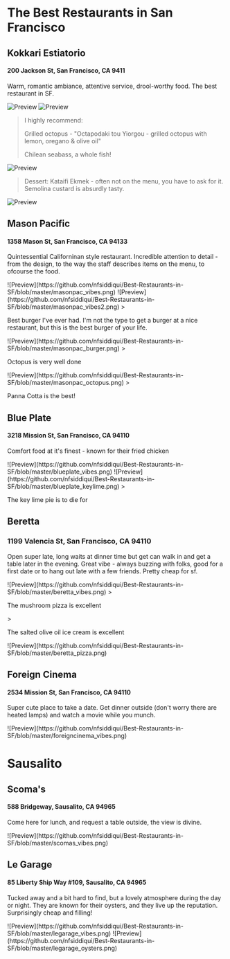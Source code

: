 # The Best Restaurants in San Francisco 


## Kokkari Estiatorio
#### 200 Jackson St, San Francisco, CA 9411 
<p> Warm, romantic ambiance, attentive service, drool-worthy food. The best restaurant in SF.</p>

![Preview](https://github.com/nfsiddiqui/Best-Restaurants-in-SF/blob/master/kokarri_vibes.png)
![Preview](https://github.com/nfsiddiqui/Best-Restaurants-in-SF/blob/master/kokarri_vibes2.png)
> <p> I highly recommend: </p> 
> <p> Grilled octopus - "Octapodaki tou Yiorgou - grilled octopus with lemon, oregano & olive oil" </p> 
> <p> Chilean seabass, a whole fish! </p> 
![Preview](https://github.com/nfsiddiqui/Best-Restaurants-in-SF/blob/master/kok_seabass.png)
> <p> Dessert: Kataifi Ekmek - often not on the menu, you have to ask for it. Semolina custard is absurdly tasty.</p> 
![Preview](https://github.com/nfsiddiqui/Best-Restaurants-in-SF/blob/master/kok_dessert.png)

## Mason Pacific
#### 1358 Mason St, San Francisco, CA 94133
<p> Quintessential Californinan style restaurant. Incredible attention to detail - from the design, to the way the staff describes items on the menu, to ofcourse the food. </p>
![Preview](https://github.com/nfsiddiqui/Best-Restaurants-in-SF/blob/master/masonpac_vibes.png)
![Preview](https://github.com/nfsiddiqui/Best-Restaurants-in-SF/blob/master/masonpac_vibes2.png)
> <p> Best burger I've ever had. I'm not the type to get a burger at a nice restaurant, but this is the best burger of your life. </p>
![Preview](https://github.com/nfsiddiqui/Best-Restaurants-in-SF/blob/master/masonpac_burger.png)
> <p> Octopus is very well done </p>
![Preview](https://github.com/nfsiddiqui/Best-Restaurants-in-SF/blob/master/masonpac_octopus.png)
> <p> Panna Cotta is the best! </p>

## Blue Plate
#### 3218 Mission St, San Francisco, CA 94110
<p> Comfort food at it's finest - known for their fried chicken </p>
![Preview](https://github.com/nfsiddiqui/Best-Restaurants-in-SF/blob/master/blueplate_vibes.png)
![Preview](https://github.com/nfsiddiqui/Best-Restaurants-in-SF/blob/master/blueplate_keylime.png)
> <p> The key lime pie is to die for </p>

## Beretta
### 1199 Valencia St, San Francisco, CA 94110
<p> Open super late, long waits at dinner time but get can walk in and get a table later in the evening. 
Great vibe - always buzzing with folks, good for a first date or to hang out late with a few friends. Pretty cheap for sf. </p>
![Preview](https://github.com/nfsiddiqui/Best-Restaurants-in-SF/blob/master/beretta_vibes.png)
> <p> The mushroom pizza is excellent </p> 
> <p> The salted olive oil ice cream is excellent </p>
![Preview](https://github.com/nfsiddiqui/Best-Restaurants-in-SF/blob/master/beretta_pizza.png)

## Foreign Cinema
#### 2534 Mission St, San Francisco, CA 94110
<p> Super cute place to take a date. Get dinner outside (don't worry there are heated lamps) and watch a movie while you munch. </p>
![Preview](https://github.com/nfsiddiqui/Best-Restaurants-in-SF/blob/master/foreigncinema_vibes.png)


# Sausalito

## Scoma's
#### 588 Bridgeway, Sausalito, CA 94965
<p> Come here for lunch, and request a table outside, the view is divine. </p>
![Preview](https://github.com/nfsiddiqui/Best-Restaurants-in-SF/blob/master/scomas_vibes.png)

## Le Garage
#### 85 Liberty Ship Way #109, Sausalito, CA 94965
<p> Tucked away and a bit hard to find, but a lovely atmosphere during the day or night.
They are known for their oysters, and they live up the reputation. Surprisingly cheap and filling! </p> 
![Preview](https://github.com/nfsiddiqui/Best-Restaurants-in-SF/blob/master/legarage_vibes.png)
![Preview](https://github.com/nfsiddiqui/Best-Restaurants-in-SF/blob/master/legarage_oysters.png)

